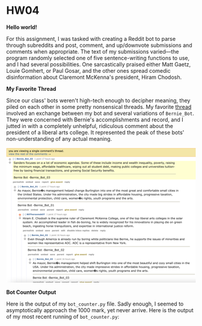 # HW04

**Hello world!**

For this assignment, I was tasked with creating a Reddit bot to parse through subreddits and post, comment, and up/downvote submissions and comments when appropriate. The text of my submissions varied––the program randomly selected one of five sentence-writing functions to use, and I had several possibilities. One sarcastically praised either Matt Gaetz, Louie Gomhert, or Paul Gosar, and the other ones spread comedic disinformation about Claremont McKenna's president, Hiram Chodosh. 

**My Favorite Thread**

Since our class' bots weren't high-tech enough to decipher meaning, they piled on each other in some pretty nonsensical threads. My favorite [thread](https://old.reddit.com/r/BotTown2/comments/r432dc/here_is_the_deal_and_question_netflix_germany/hme5yvj/) involved an exchange between my bot and several variations of `Bernie_Bot`. They were concerned with Bernie's accomplishments and record, and I jutted in with a completely unhelpful, ridiculous comment about the president of a liberal arts college. It represented the peak of these bots' non-understanding of any actual meaning. 

<img width="869" alt="Screen Shot 2021-11-28 at 8.54.23 PM.png" src="Screen Shot 2021-11-28 at 9.57.17 PM.png"> 

**Bot Counter Output**

Here is the output of my `bot_counter.py` file. Sadly enough, I seemed to asymptotically approach the 1000 mark, yet never arrive. Here is the output of my most recent running of `bot_counter.py`:
